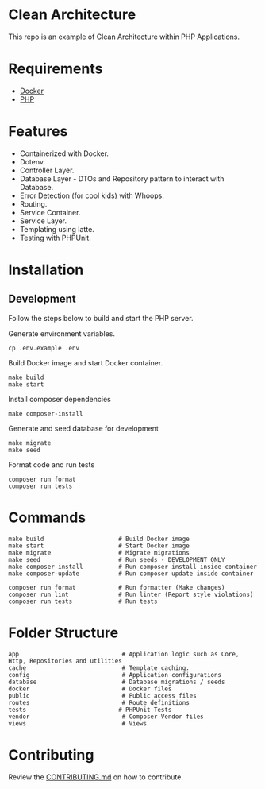 # Clean Architecture

This repo is an example of Clean Architecture within PHP Applications.

# Requirements

- [Docker](https://www.docker.com/)
- [PHP](https://www.php.com)

# Features

- Containerized with Docker.
- Dotenv.
- Controller Layer.
- Database Layer - DTOs and Repository pattern to interact with Database.
- Error Detection (for cool kids) with Whoops.
- Routing.
- Service Container.
- Service Layer.
- Templating using latte.
- Testing with PHPUnit.

# Installation

## **Development**

Follow the steps below to build and start the PHP server.

Generate environment variables.
```
cp .env.example .env
```

Build Docker image and start Docker container.
```
make build
make start
```

Install composer dependencies
```
make composer-install
```

Generate and seed database for development
```
make migrate
make seed
```

Format code and run tests
```
composer run format
composer run tests
```

# Commands
```
make build                     # Build Docker image
make start                     # Start Docker image
make migrate                   # Migrate migrations
make seed                      # Run seeds - DEVELOPMENT ONLY
make composer-install          # Run composer install inside container
make composer-update           # Run composer update inside container

composer run format            # Run formatter (Make changes)
composer run lint              # Run linter (Report style violations)
composer run tests             # Run tests
```

# Folder Structure
```
app                             # Application logic such as Core, Http, Repositories and utilities
cache                           # Template caching.
config                          # Application configurations
database                        # Database migrations / seeds
docker                          # Docker files
public                          # Public access files
routes                          # Route definitions
tests                          # PHPUnit Tests
vendor                          # Composer Vendor files
views                           # Views
```

# Contributing

Review the [CONTRIBUTING.md](CONTRIBUTING.md) on how to contribute.




